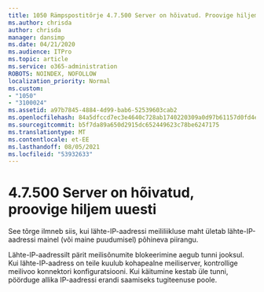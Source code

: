 ```yaml
---
title: 1050 Rämpspostitõrje 4.7.500 Server on hõivatud. Proovige hiljem uuesti [XXX.XXX.XXX.XXX]
ms.author: chrisda
author: chrisda
manager: dansimp
ms.date: 04/21/2020
ms.audience: ITPro
ms.topic: article
ms.service: o365-administration
ROBOTS: NOINDEX, NOFOLLOW
localization_priority: Normal
ms.custom:
- "1050"
- "3100024"
ms.assetid: a97b7845-4884-4d99-bab6-52539603cab2
ms.openlocfilehash: 84a5dfccd7ec3e4640c728ab1740220309a0d97b61157d0fd4e463ed95aef0d2
ms.sourcegitcommit: b5f7da89a650d2915dc652449623c78be6247175
ms.translationtype: MT
ms.contentlocale: et-EE
ms.lasthandoff: 08/05/2021
ms.locfileid: "53932633"
---
```

# <a name="47500-server-busy-please-try-again-later"></a>4.7.500 Server on hõivatud, proovige hiljem uuesti

See tõrge ilmneb siis, kui lähte-IP-aadressi meililiikluse maht ületab lähte-IP-aadressi mainel (või maine puudumisel) põhineva piirangu.

Lähte-IP-aadressilt pärit meilisõnumite blokeerimine aegub tunni jooksul. Kui lähte-IP-aadress on teile kuulub kohapealne meiliserver, kontrollige meilivoo konnektori konfiguratsiooni. Kui käitumine kestab üle tunni, pöörduge allika IP-aadressi erandi saamiseks tugiteenuse poole.
